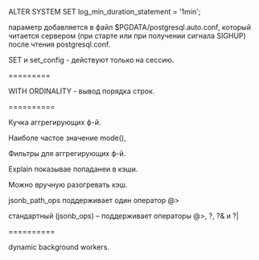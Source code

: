ALTER SYSTEM SET log_min_duration_statement = '1min';

параметр добавляется в файл $PGDATA/postgresql.auto.conf, который читается сервером (при старте или при получении сигнала SIGHUP) после чтения postgresql.conf.

SET и set_config - действуют только на сессию.


=========

WITH ORDINALITY - вывод порядка строк.

==========

Кучка аггрегирующих ф-й.

Наиболе частое значение mode(),


Фильтры для аггрегирующих ф-й.

Explain показывае попаданеи в кэши.

Можно вручную разогревать кэш.


jsonb_path_ops поддерживает один оператор @>

стандартный (jsonb_ops) – поддерживает операторы @>, ?, ?& и ?|


==========

dynamic background workers.

